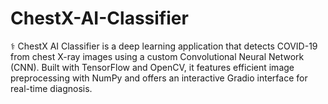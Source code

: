 # ChestX-AI-Classifier
⚕️ ChestX AI Classifier is a deep learning application that detects COVID-19 from chest X-ray images using a custom Convolutional Neural Network (CNN). Built with TensorFlow and OpenCV, it features efficient image preprocessing with NumPy and offers an interactive Gradio interface for real-time diagnosis.
